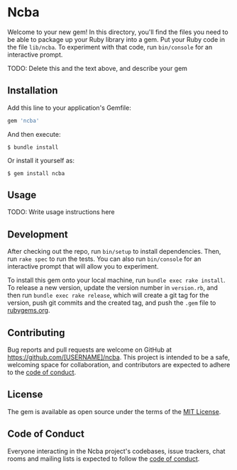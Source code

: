 # Ncba

Welcome to your new gem! In this directory, you'll find the files you need to be able to package up your Ruby library into a gem. Put your Ruby code in the file `lib/ncba`. To experiment with that code, run `bin/console` for an interactive prompt.

TODO: Delete this and the text above, and describe your gem

## Installation

Add this line to your application's Gemfile:

```ruby
gem 'ncba'
```

And then execute:

    $ bundle install

Or install it yourself as:

    $ gem install ncba

## Usage

TODO: Write usage instructions here

## Development

After checking out the repo, run `bin/setup` to install dependencies. Then, run `rake spec` to run the tests. You can also run `bin/console` for an interactive prompt that will allow you to experiment.

To install this gem onto your local machine, run `bundle exec rake install`. To release a new version, update the version number in `version.rb`, and then run `bundle exec rake release`, which will create a git tag for the version, push git commits and the created tag, and push the `.gem` file to [rubygems.org](https://rubygems.org).

## Contributing

Bug reports and pull requests are welcome on GitHub at https://github.com/[USERNAME]/ncba. This project is intended to be a safe, welcoming space for collaboration, and contributors are expected to adhere to the [code of conduct](https://github.com/[USERNAME]/ncba/blob/master/CODE_OF_CONDUCT.md).

## License

The gem is available as open source under the terms of the [MIT License](https://opensource.org/licenses/MIT).

## Code of Conduct

Everyone interacting in the Ncba project's codebases, issue trackers, chat rooms and mailing lists is expected to follow the [code of conduct](https://github.com/[USERNAME]/ncba/blob/master/CODE_OF_CONDUCT.md).
